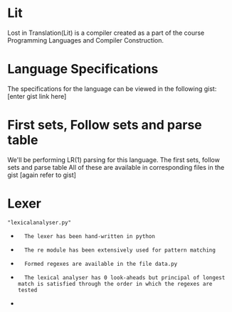 Lit
===

Lost in Translation(Lit) is a compiler created as a part of the course Programming Languages and Compiler Construction.

# Language Specifications

The specifications for the language can be viewed in the following gist:
[enter gist link here]


# First sets, Follow sets and parse table

We'll be performing LR(1) parsing for this language. The first sets, follow sets and parse table 
All of these are available in corresponding files in the gist
[again refer to gist]


# Lexer

    "lexicalanalyser.py"
*       The lexer has been hand-written in python
*       The re module has been extensively used for pattern matching
*       Formed regexes are available in the file data.py
*       The lexical analyser has 0 look-aheads but principal of longest match is satisfied through the order in which the regexes are tested
*       




